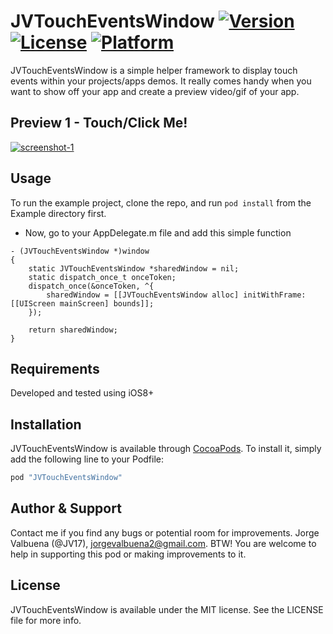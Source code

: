 # JVTouchEventsWindow [![Version](https://img.shields.io/cocoapods/v/JVTouchEventsWindow.svg?style=flat)](http://cocoapods.org/pods/JVTouchEventsWindow) [![License](https://img.shields.io/cocoapods/l/JVTouchEventsWindow.svg?style=flat)](http://cocoapods.org/pods/JVTouchEventsWindow) [![Platform](https://img.shields.io/cocoapods/p/JVTouchEventsWindow.svg?style=flat)](http://cocoapods.org/pods/JVTouchEventsWindow)

JVTouchEventsWindow is a simple helper framework to display touch events within your projects/apps demos. It really comes handy when you want to show off your app and create a preview video/gif of your app.

## Preview 1 - Touch/Click Me!

<a href="http://www.youtube.com/watch?feature=player_embedded&v=yNs673psFhE?autoplay=1" target="_blank">![screenshot-1](Previews/preview1.gif)</a>

## Usage

To run the example project, clone the repo, and run `pod install` from the Example directory first.

* Now, go to your AppDelegate.m file and add this simple function

```objc
- (JVTouchEventsWindow *)window
{
    static JVTouchEventsWindow *sharedWindow = nil;
    static dispatch_once_t onceToken;
    dispatch_once(&onceToken, ^{
        sharedWindow = [[JVTouchEventsWindow alloc] initWithFrame:[[UIScreen mainScreen] bounds]];
    });

    return sharedWindow;
}
```

## Requirements

Developed and tested using iOS8+

## Installation

JVTouchEventsWindow is available through [CocoaPods](http://cocoapods.org). To install
it, simply add the following line to your Podfile:

```ruby
pod "JVTouchEventsWindow"
```

## Author & Support

Contact me if you find any bugs or potential room for improvements. Jorge Valbuena (@JV17), jorgevalbuena2@gmail.com. BTW! You are welcome to help in supporting this pod or making improvements to it.

## License

JVTouchEventsWindow is available under the MIT license. See the LICENSE file for more info.